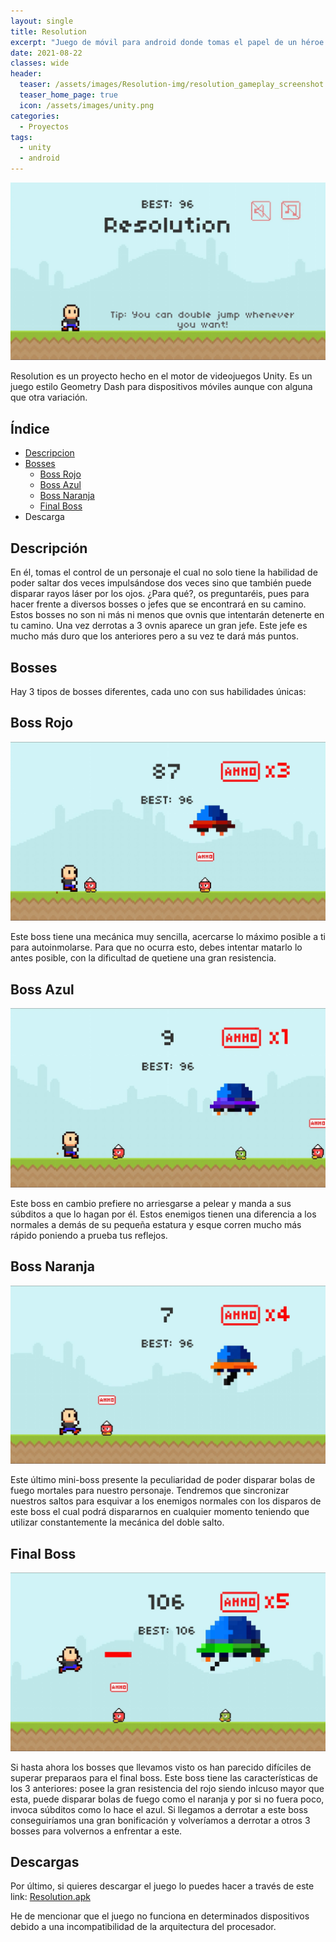 ```yaml
---
layout: single
title: Resolution
excerpt: "Juego de móvil para android donde tomas el papel de un héroe que tiene que salvar al mundo de los OVNIs."
date: 2021-08-22
classes: wide
header:
  teaser: /assets/images/Resolution-img/resolution_gameplay_screenshot.jpg
  teaser_home_page: true
  icon: /assets/images/unity.png
categories:
  - Proyectos
tags:
  - unity
  - android
---
```


![](/assets/images/Resolution-img/menuPrincipal-Resolution.jpg)

Resolution es un proyecto hecho en el motor de videojuegos Unity. Es un juego estilo Geometry Dash para dispositivos móviles aunque con alguna que otra variación.

## Índice
* [Descripcion](#descripcion)
* [Bosses](#bosses)
  * [Boss Rojo](#bossRojo)
  * [Boss Azul](#bossAzul)
  * [Boss Naranja](#bossNaranja)
  * [Final Boss](#finalBoss)
* Descarga

<a id="descripcion"></a>
## Descripción
En él, tomas el control de un personaje el cual no solo tiene la habilidad de poder saltar dos veces impulsándose dos veces sino que también puede disparar rayos láser por los ojos. ¿Para qué?, os preguntaréis, pues para hacer frente a diversos bosses o jefes que se encontrará en su camino.
Estos bosses no son ni más ni menos que ovnis que intentarán detenerte en tu camino. Una vez derrotas a 3 ovnis aparece un gran jefe. Este jefe es mucho más duro que los anteriores pero a su vez te dará más puntos.

<a id="bosses"></a>
## Bosses
Hay 3 tipos de bosses diferentes, cada uno con sus habilidades únicas:

<a id="bossRojo"></a>
## Boss Rojo
![](/assets/images/Resolution-img/bossRojo-Resolution.jpg)

Este boss tiene una mecánica muy sencilla, acercarse lo máximo posible a ti para autoinmolarse. Para que no ocurra esto, debes intentar matarlo lo antes posible, con la dificultad de quetiene una gran resistencia.

<a id="bossAzul"></a>
## Boss Azul
![](/assets/images/Resolution-img/bossAzul-Resolution.jpg)

Este boss en cambio prefiere no arriesgarse a pelear y manda a sus súbditos a que lo hagan por él. Estos enemigos tienen una diferencia a los normales a demás de su pequeña estatura y esque corren mucho más rápido poniendo a prueba tus reflejos.

<a id="bossNaranja"></a>
## Boss Naranja
![](/assets/images/Resolution-img/bossNaranja-Resolution.jpg)

Este último mini-boss presente la peculiaridad de poder disparar bolas de fuego mortales para nuestro personaje. Tendremos que sincronizar nuestros saltos para esquivar a los enemigos normales con los disparos de este boss el cual podrá dispararnos en cualquier momento teniendo que utilizar constantemente la mecánica del doble salto.

<a id="finalBoss"></a>
## Final Boss
![](/assets/images/Resolution-img/finalBoss-Resolution.jpg)

Si hasta ahora los bosses que llevamos visto os han parecido difíciles de superar preparaos para el final boss. Este boss tiene las características de los 3 anteriores: posee la gran resistencia del rojo siendo inlcuso mayor que esta, puede disparar bolas de fuego como el naranja y por si no fuera poco, invoca súbditos como lo hace el azul.
Si llegamos a derrotar a este boss conseguiríamos una gran bonificación y volveríamos a derrotar a otros 3 bosses para volvernos a enfrentar a este.

<a id="descargas"></a>
## Descargas
Por último, si quieres descargar el juego lo puedes hacer a través de este link: <a href="../assets/images/Resolution-img/Resolution.apk" download>Resolution.apk</a>

He de mencionar que el juego no funciona en determinados dispositivos debido a una incompatibilidad de la arquitectura del procesador.
